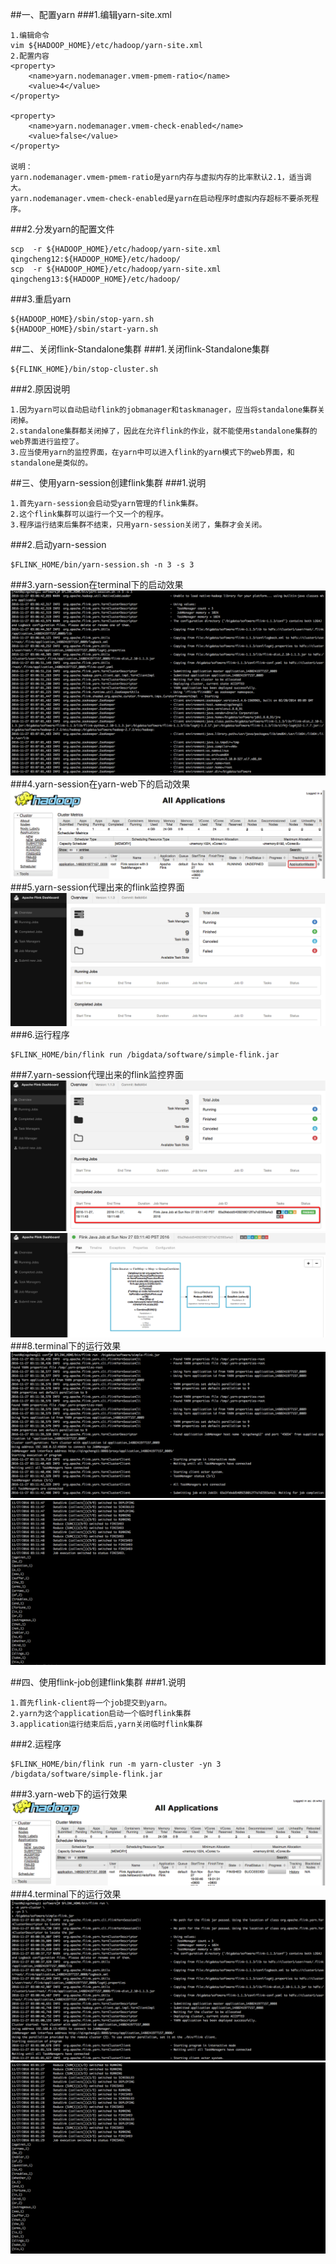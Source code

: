 ##一、配置yarn
###1.编辑yarn-site.xml
```
1.编辑命令
vim ${HADOOP_HOME}/etc/hadoop/yarn-site.xml
2.配置内容
<property>  
    <name>yarn.nodemanager.vmem-pmem-ratio</name>  
    <value>4</value>  
</property> 

<property>  
    <name>yarn.nodemanager.vmem-check-enabled</name>  
    <value>false</value>  
</property> 

说明：
yarn.nodemanager.vmem-pmem-ratio是yarn内存与虚拟内存的比率默认2.1，适当调大。
yarn.nodemanager.vmem-check-enabled是yarn在启动程序时虚拟内存超标不要杀死程序。
```

###2.分发yarn的配置文件
```
scp  -r ${HADOOP_HOME}/etc/hadoop/yarn-site.xml  qingcheng12:${HADOOP_HOME}/etc/hadoop/
scp  -r ${HADOOP_HOME}/etc/hadoop/yarn-site.xml  qingcheng13:${HADOOP_HOME}/etc/hadoop/
```
###3.重启yarn
```
${HADOOP_HOME}/sbin/stop-yarn.sh
${HADOOP_HOME}/sbin/start-yarn.sh
```

##二、关闭flink-Standalone集群
###1.关闭flink-Standalone集群
```
${FLINK_HOME}/bin/stop-cluster.sh
```
###2.原因说明
```
1.因为yarn可以自动启动flink的jobmanager和taskmanager，应当将standalone集群关闭掉。
2.standalone集群都关闭掉了，因此在允许flink的作业，就不能使用standalone集群的web界面进行监控了。
3.应当使用yarn的监控界面，在yarn中可以进入flink的yarn模式下的web界面，和standalone是类似的。
```

##三、使用yarn-session创建flink集群
###1.说明
```
1.首先yarn-session会启动受yarn管理的flink集群。
2.这个flink集群可以运行一个又一个的程序。
3.程序运行结束后集群不结束，只用yarn-session关闭了，集群才会关闭。
```
###2.启动yarn-session
```
$FLINK_HOME/bin/yarn-session.sh -n 3 -s 3
```
###3.yarn-session在terminal下的启动效果
![](images/Snip20161127_69.png) 
###4.yarn-session在yarn-web下的启动效果
![](images/Snip20161127_70.png) 
###5.yarn-session代理出来的flink监控界面
![](images/Snip20161127_71.png) 
###6.运行程序
```
$FLINK_HOME/bin/flink run /bigdata/software/simple-flink.jar
```
###7.yarn-session代理出来的flink监控界面
![](images/Snip20161127_74.png) 
![](images/Snip20161127_75.png) 
###8.terminal下的运行效果
![](images/Snip20161127_72.png) 
![](images/Snip20161127_73.png) 

##四、使用flink-job创建flink集群
###1.说明
```
1.首先flink-client将一个job提交到yarn。
2.yarn为这个application启动一个临时flink集群
3.application运行结束后后,yarn关闭临时flink集群
```
###2.运程序
```
$FLINK_HOME/bin/flink run -m yarn-cluster -yn 3
/bigdata/software/simple-flink.jar
```
###3.yarn-web下的运行效果
![](images/Snip20161127_68.png) 
###4.terminal下的运行效果
![](images/Snip20161127_66.png) 
![](images/Snip20161127_67.png) 





